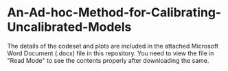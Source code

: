 # An-Ad-hoc-Method-for-Calibrating-Uncalibrated-Models

The details of the codeset and plots are included in the attached Microsoft Word Document (.docx) file in this repository. 
You need to view the file in "Read Mode" to see the contents properly after downloading the same.
